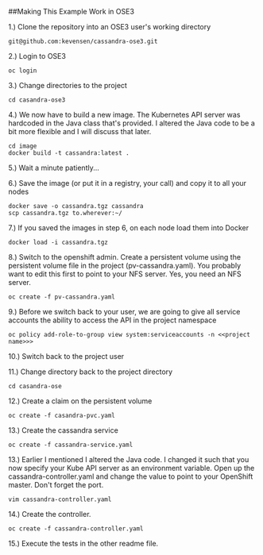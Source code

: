 ##Making This Example Work in OSE3

1.) Clone the repository into an OSE3 user's working directory
```console
git@github.com:kevensen/cassandra-ose3.git
```

2.) Login to OSE3
```console
oc login
```

3.) Change directories to the project
```console
cd casandra-ose3
```

4.) We now have to build a new image.  The Kubernetes API server was hardcoded in the Java class that's provided.  I altered the Java code to be a bit more flexible and I will discuss that later.
```console
cd image
docker build -t cassandra:latest .
```

5.) Wait a minute patiently...

6.) Save the image (or put it in a registry, your call) and copy it to all your nodes
```console
docker save -o cassandra.tgz cassandra
scp cassandra.tgz to.wherever:~/
```

7.) If you saved the images in step 6, on each node load them into Docker
```console
docker load -i cassandra.tgz
```

8.) Switch to the openshift admin.  Create a persistent volume using the persistent volume file in the project (pv-cassandra.yaml).  You probably want to edit this first to point to your NFS server.  Yes, you need an NFS server.
```console
oc create -f pv-cassandra.yaml
```

9.) Before we switch back to your user, we are going to give all service accounts the ability to access the API in the project namespace
```
oc policy add-role-to-group view system:serviceaccounts -n <<project name>>>
```

10.) Switch back to the project user

11.) Change directory back to the project directory
```console
cd casandra-ose
```

12.) Create a claim on the persistent volume
```console
oc create -f casandra-pvc.yaml
```

13.) Create the cassandra service
```console
oc create -f cassandra-service.yaml
```

13.) Earlier I mentioned I altered the Java code.  I changed it such that you now specify your Kube API server as an environment variable.  Open up the cassandra-controller.yaml and change the value to point to your OpenShift master.  Don't forget the port.
```console
vim cassandra-controller.yaml
```

14.) Create the controller.
```console
oc create -f cassandra-controller.yaml
```

15.) Execute the tests in the other readme file.
